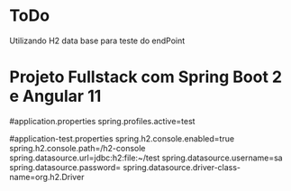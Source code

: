 # ToDo
Utilizando H2 data base para teste do endPoint 

# Projeto Fullstack com Spring Boot 2 e Angular 11

#application.properties
spring.profiles.active=test

#application-test.properties
spring.h2.console.enabled=true
spring.h2.console.path=/h2-console
spring.datasource.url=jdbc:h2:file:~/test
spring.datasource.username=sa
spring.datasource.password=
spring.datasource.driver-class-name=org.h2.Driver

